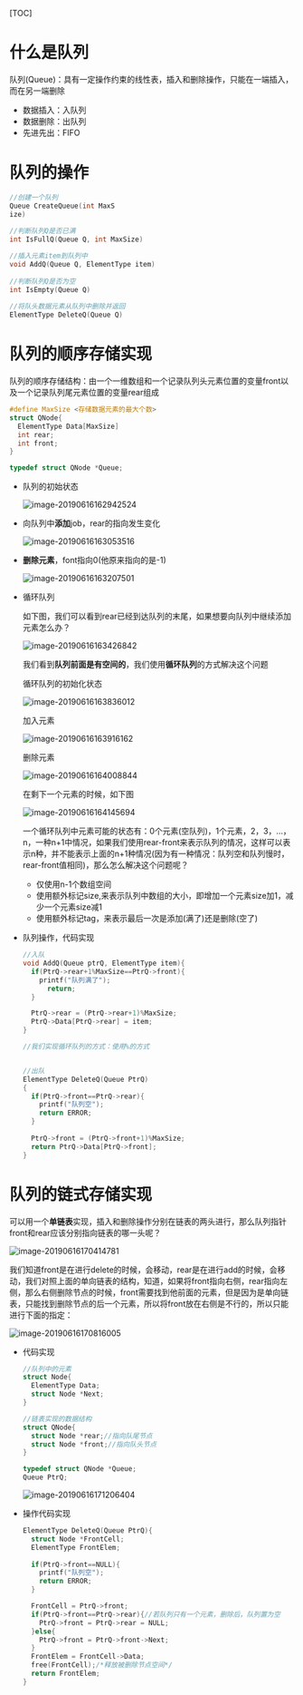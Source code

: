 [TOC]

# 什么是队列

队列(Queue)：具有一定操作约束的线性表，插入和删除操作，只能在一端插入，而在另一端删除

* 数据插入：入队列
* 数据删除：出队列
* 先进先出：FIFO



# 队列的操作

```c
//创建一个队列
Queue CreateQueue(int MaxS
ize)
  
//判断队列Q是否已满
int IsFullQ(Queue Q, int MaxSize)

//插入元素item到队列中
void AddQ(Queue Q, ElementType item)
  
//判断队列Q是否为空
int IsEmpty(Queue Q)
  
//将队头数据元素从队列中删除并返回
ElementType DeleteQ(Queue Q)
```





# 队列的顺序存储实现

队列的顺序存储结构：由一个一维数组和一个记录队列头元素位置的变量front以及一个记录队列尾元素位置的变量rear组成

```c
#define MaxSize <存储数据元素的最大个数>
struct QNode{
  ElementType Data[MaxSize]
  int rear;
  int front;
}

typedef struct QNode *Queue;
```



* 队列的初始状态

  ![image-20190616162942524](/Users/chenyansong/Documents/note/images/data_structure/image-20190616162942524.png)

* 向队列中**添加**job，rear的指向发生变化

  ![image-20190616163053516](/Users/chenyansong/Documents/note/images/data_structure/image-20190616163053516.png)

* **删除元素**，font指向0(他原来指向的是-1)

  ![image-20190616163207501](/Users/chenyansong/Documents/note/images/data_structure/image-20190616163207501.png)

* 循环队列

  如下图，我们可以看到rear已经到达队列的末尾，如果想要向队列中继续添加元素怎么办？

  ![image-20190616163426842](/Users/chenyansong/Documents/note/images/data_structure/image-20190616163426842.png)

  我们看到**队列前面是有空间的**，我们使用**循环队列**的方式解决这个问题

  循环队列的初始化状态

  ![image-20190616163836012](/Users/chenyansong/Documents/note/images/data_structure/image-20190616163836012.png)

  加入元素

  ![image-20190616163916162](/Users/chenyansong/Documents/note/images/data_structure/image-20190616163916162.png)

  删除元素

  ![image-20190616164008844](/Users/chenyansong/Documents/note/images/data_structure/image-20190616164008844.png)

  在剩下一个元素的时候，如下图

  ![image-20190616164145694](/Users/chenyansong/Documents/note/images/data_structure/image-20190616164145694.png)

  一个循环队列中元素可能的状态有：0个元素(空队列)，1个元素，2，3，…，n，一种n+1中情况，如果我们使用rear-front来表示队列的情况，这样可以表示n种，并不能表示上面的n+1种情况(因为有一种情况：队列空和队列慢时，rear-front值相同)，那么怎么解决这个问题呢？

  * 仅使用n-1个数组空间
  * 使用额外标记size,来表示队列中数组的大小，即增加一个元素size加1，减少一个元素size减1
  * 使用额外标记tag，来表示最后一次是添加(满了)还是删除(空了)



* 队列操作，代码实现

  ```c
  //入队
  void AddQ(Queue ptrQ, ElementType item){
    if(PtrQ->rear+1%MaxSize==PtrQ->front){
      printf("队列满了");
    	return;
    }
  
    PtrQ->rear = (PtrQ->rear+1)%MaxSize;
    PtrQ->Data[PtrQ->rear] = item;
  }
  
  //我们实现循环队列的方式：使用%的方式
  
  
  //出队
  ElementType DeleteQ(Queue PtrQ)
  {
    if(PtrQ->front==PtrQ->rear){
      printf("队列空");
      return ERROR;
    }
    
    PtrQ->front = (PtrQ->front+1)%MaxSize;
    return PtrQ->Data[PtrQ->front];
  }
  
  ```

  



# 队列的链式存储实现

可以用一个**单链表**实现，插入和删除操作分别在链表的两头进行，那么队列指针front和rear应该分别指向链表的哪一头呢？

![image-20190616170414781](/Users/chenyansong/Documents/note/images/data_structure/image-20190616170414781.png)

我们知道front是在进行delete的时候，会移动，rear是在进行add的时候，会移动，我们对照上面的单向链表的结构，知道，如果将front指向右侧，rear指向左侧，那么右侧删除节点的时候，front需要找到他前面的元素，但是因为是单向链表，只能找到删除节点的后一个元素，所以将front放在右侧是不行的，所以只能进行下面的指定：

![image-20190616170816005](/Users/chenyansong/Documents/note/images/data_structure/image-20190616170816005.png)

* 代码实现

  ```c
  //队列中的元素
  struct Node{
  	ElementType Data;
    struct Node *Next;
  }
  
  //链表实现的数据结构
  struct QNode{
    struct Node *rear;//指向队尾节点
    struct Node *front;//指向队头节点
  }
  
  typedef struct QNode *Queue;
  Queue PtrQ;
  
  ```

  ![image-20190616171206404](/Users/chenyansong/Documents/note/images/data_structure/image-20190616171206404.png)



* 操作代码实现

  ```c
  ElementType DeleteQ(Queue PtrQ){
    struct Node *FrontCell;
    ElementType FrontElem;
    
    if(PtrQ->front==NULL){
      printf("队列空");
      return ERROR;
    }
  
    FrontCell = PtrQ->front;
    if(PtrQ->front==PtrQ->rear){//若队列只有一个元素，删除后，队列置为空
      PtrQ->front = PtrQ->rear = NULL;
    }else{
      PtrQ->front = PtrQ->front->Next;
    }
    FrontElem = FrontCell->Data;
    free(FrontCell);/*释放被删除节点空间*/
    return FrontElem;
  }
  ```

  

















